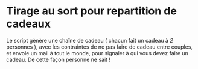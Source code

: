 # Tirage au sort pour repartition de cadeaux

Le script gènère une chaîne de cadeau ( chacun fait un cadeau à *2* personnes ), avec les contraintes de ne pas faire de cadeau entre couples, et envoie un mail à tout le monde, pour signaler à qui vous devez faire un cadeau. De cette façon personne ne sait ! 

